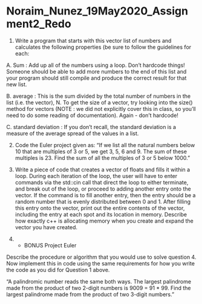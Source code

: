 # Noraim_Nunez_19May2020_Assignment2_Redo

1. Write a program that starts with this vector list of numbers and calculates the following properties (be sure to follow the guidelines for each: 

A. Sum : Add up all of the numbers using a loop. Don’t hardcode things! Someone should be able to add more numbers to the end of this list and your program should still compile and produce the correct result for that
  new list. 
  
B. average : This is the sum divided by the total number of numbers in the list (i.e. the vector), N. To get the size of a vector, try looking into the size() method for vectors (NOTE : we did not explicitly cover this in class, so you’ll need to do some reading of documentation). Again - don’t hardcode! 

C. standard deviation : If you don’t recall, the standard deviation is a measure of the average spread of the
values in a list.


2. Code the Euler project given as: “If we list all the natural numbers below 10 that are multiples of 3 or 5, we get 3, 5, 6 and 9. The sum of these multiples is 23. Find the sum of all the multiples of 3 or 5 below 1000.”

3. Write a piece of code that creates a vector of floats and fills it within a loop. During each iteration of the loop, the user will have to enter commands via the std::cin call that direct the loop to either terminate, and break out of the loop, or proceed to adding another entry onto the vector. If the command is to fill another entry, then the entry should be a random number that is evenly distributed between 0 and 1. After filling this entry onto the vector, print out the entire contents of the vector, including the entry at each spot and its location in memory. Describe how exactly c++ is allocating memory when you create and expand the vector you have created.

4. - BONUS Project Euler

Describe the procedure or algorithm that you would use to solve question 4. Now implement this in code using the same requirements for how you write the code as you did for Question 1 above.

“A palindromic number reads the same both ways. The largest palindrome made from the product of two 2-digit numbers is 9009 = 91 * 99. Find the largest palindrome made from the product of two 3-digit numbers.”
